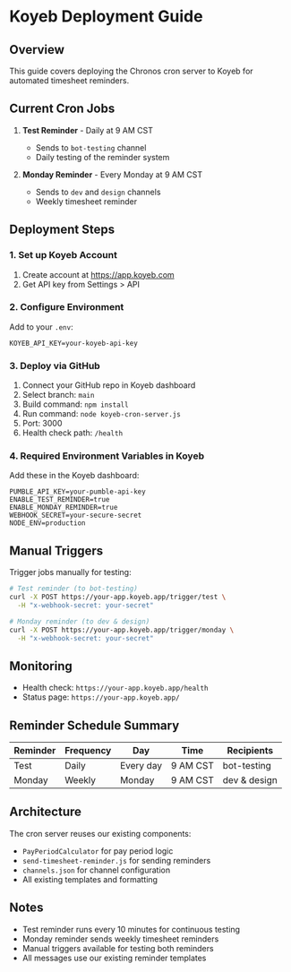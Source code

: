 # Koyeb Deployment Guide

## Overview

This guide covers deploying the Chronos cron server to Koyeb for automated timesheet reminders.

## Current Cron Jobs

1. **Test Reminder** - Daily at 9 AM CST
   - Sends to `bot-testing` channel
   - Daily testing of the reminder system

2. **Monday Reminder** - Every Monday at 9 AM CST
   - Sends to `dev` and `design` channels
   - Weekly timesheet reminder

## Deployment Steps

### 1. Set up Koyeb Account

1. Create account at https://app.koyeb.com
2. Get API key from Settings > API

### 2. Configure Environment

Add to your `.env`:
```
KOYEB_API_KEY=your-koyeb-api-key
```

### 3. Deploy via GitHub

1. Connect your GitHub repo in Koyeb dashboard
2. Select branch: `main`
3. Build command: `npm install`
4. Run command: `node koyeb-cron-server.js`
5. Port: 3000
6. Health check path: `/health`

### 4. Required Environment Variables in Koyeb

Add these in the Koyeb dashboard:

```
PUMBLE_API_KEY=your-pumble-api-key
ENABLE_TEST_REMINDER=true
ENABLE_MONDAY_REMINDER=true
WEBHOOK_SECRET=your-secure-secret
NODE_ENV=production
```

## Manual Triggers

Trigger jobs manually for testing:

```bash
# Test reminder (to bot-testing)
curl -X POST https://your-app.koyeb.app/trigger/test \
  -H "x-webhook-secret: your-secret"

# Monday reminder (to dev & design) 
curl -X POST https://your-app.koyeb.app/trigger/monday \
  -H "x-webhook-secret: your-secret"
```

## Monitoring

- Health check: `https://your-app.koyeb.app/health`
- Status page: `https://your-app.koyeb.app/`

## Reminder Schedule Summary

| Reminder | Frequency | Day | Time | Recipients |
|----------|-----------|-----|------|------------|
| Test | Daily | Every day | 9 AM CST | bot-testing |
| Monday | Weekly | Monday | 9 AM CST | dev & design |

## Architecture

The cron server reuses our existing components:
- `PayPeriodCalculator` for pay period logic
- `send-timesheet-reminder.js` for sending reminders
- `channels.json` for channel configuration
- All existing templates and formatting

## Notes

- Test reminder runs every 10 minutes for continuous testing
- Monday reminder sends weekly timesheet reminders
- Manual triggers available for testing both reminders
- All messages use our existing reminder templates